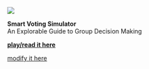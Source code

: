 ![](http://paretoman.github.io/ballot/social/thumbnail.png)

**Smart Voting Simulator**     
An Explorable Guide to Group Decision Making

**[play/read it here](http://paretoman.github.io/ballot)**

[modify it here](http://paretoman.github.io/ballot/modify)